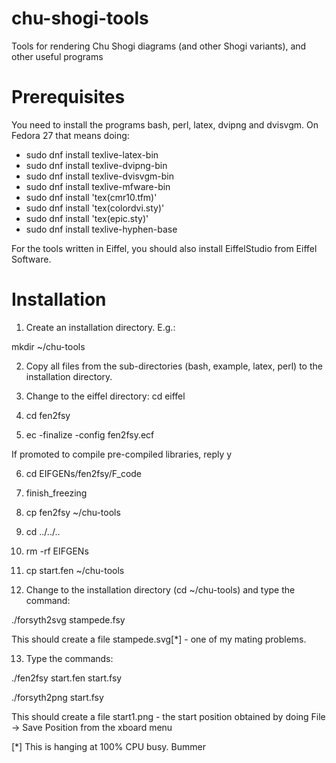 chu-shogi-tools
===============

Tools for rendering Chu Shogi diagrams (and other Shogi variants), and other useful programs

Prerequisites
=============

You need to install the programs bash, perl, latex, dvipng and dvisvgm. On Fedora 27 that means doing:

- sudo dnf install texlive-latex-bin
- sudo dnf install texlive-dvipng-bin
- sudo dnf install texlive-dvisvgm-bin
- sudo dnf install texlive-mfware-bin
- sudo dnf install 'tex(cmr10.tfm)'
- sudo dnf install 'tex(colordvi.sty)'
- sudo dnf install 'tex(epic.sty)'
- sudo dnf install texlive-hyphen-base

For the tools written in Eiffel, you should also install EiffelStudio from Eiffel Software.

Installation
============

1) Create an installation directory. E.g.:

mkdir ~/chu-tools

2) Copy all files from the sub-directories (bash, example, latex, perl) to the installation directory.

3) Change to the eiffel directory: cd eiffel

4) cd fen2fsy

5) ec -finalize -config fen2fsy.ecf

If promoted to compile pre-compiled libraries, reply y

6) cd EIFGENs/fen2fsy/F_code

7) finish_freezing

8) cp fen2fsy ~/chu-tools

9) cd ../../..

10) rm -rf EIFGENs

11) cp start.fen ~/chu-tools

12) Change to the installation directory (cd ~/chu-tools) and type the command:

./forsyth2svg stampede.fsy

This should create a file stampede.svg[*] - one of my mating problems.

13) Type the commands:

./fen2fsy start.fen start.fsy

./forsyth2png start.fsy

This should create a file start1.png - the start position obtained by doing File -> Save Position from the xboard menu

[*] This is hanging at 100% CPU busy. Bummer


